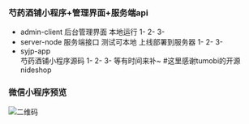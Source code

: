 ### 芍药酒铺小程序+管理界面+服务端api
+ admin-client 
	后台管理界面 本地运行
	1-
	2-
	3-
+ server-node 
	服务端接口 测试可本地 上线部署到服务器
	1-
	2-
	3-
+ syjp-app       
	芍药酒铺小程序源码
	1-
	2-
	3-
	等有时间来补~
#这里感谢tumobi的开源nideshop

### 微信小程序预览
![二维码](http://image.diyelf.com/gh_5d9016a8f227_1280.jpg?imageMogr2/auto-orient/thumbnail/300x/blur/1x0/quality/95|imageslim)
